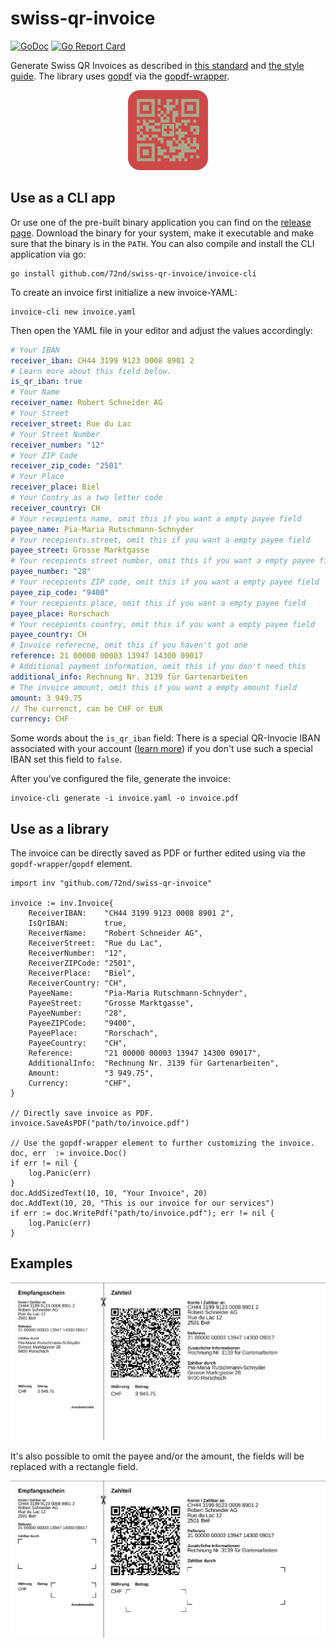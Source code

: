 # swiss-qr-invoice

[![GoDoc](https://godoc.org/github.com/72nd/swiss-qr-invoice?status.svg)](https://godoc.org/github.com/72nd/swiss-qr-invoice) [![Go Report Card](https://goreportcard.com/badge/github.com/72nd/swiss-qr-invoice)](https://goreportcard.com/report/github.com/72nd/swiss-qr-invoice)

Generate Swiss QR Invoices as described in [this standard](https://www.paymentstandards.ch/dam/downloads/ig-qr-bill-de.pdf) and [the style guide](https://www.paymentstandards.ch/dam/downloads/style-guide-de.pdf). The library uses [gopdf](https://github.com/signintech/gopdf) via the [gopdf-wrapper](https://github.com/72nd/gopdf-wrapper). 

 <p align="center">
  <img width="128" height="128" src="misc/icon.png">
</p>


## Use as a CLI app


Or use one of the pre-built binary application you can find on the [release page](https://github.com/72nd/acc/releases/latest). Download the binary for your system, make it executable and make sure that the binary is in the `PATH`. You can also compile and install the CLI application via go:

```shell script
go install github.com/72nd/swiss-qr-invoice/invoice-cli
```

To create an invoice first initialize a new invoice-YAML:

```shell script
invoice-cli new invoice.yaml
```

Then open the YAML file in your editor and adjust the values accordingly:

```yaml
# Your IBAN
receiver_iban: CH44 3199 9123 0008 8901 2
# Learn more about this field below.
is_qr_iban: true
# Your Name
receiver_name: Robert Schneider AG
# Your Street
receiver_street: Rue du Lac
# Your Street Number
receiver_number: "12"
# Your ZIP Code
receiver_zip_code: "2501"
# Your Place
receiver_place: Biel
# Your Contry as a two letter code
receiver_country: CH
# Your recepients name, omit this if you want a empty payee field
payee_name: Pia-Maria Rutschmann-Schnyder
# Your recepients street, omit this if you want a empty payee field
payee_street: Grosse Marktgasse
# Your recepients street number, omit this if you want a empty payee field
payee_number: "28"
# Your recepients ZIP code, omit this if you want a empty payee field
payee_zip_code: "9400"
# Your recepients place, omit this if you want a empty payee field
payee_place: Rorschach
# Your recepients country, omit this if you want a empty payee field
payee_country: CH
# Invoice referecne, omit this if you haven't got one
reference: 21 00000 00003 13947 14300 09017
# Additional payment information, omit this if you don't need this
additional_info: Rechnung Nr. 3139 für Gartenarbeiten
# The invoice amount, omit this if you want a empty amount field
amount: 3 949.75
// The currenct, can be CHF or EUR
currency: CHF
```

Some words about the `is_qr_iban` field: There is a special QR-Invocie IBAN associated with your account ([learn more](https://www.raiffeisen.ch/bern/de/firmenkunden/liquiditaet-und-zahlungsverkehr/harmonisierung-zahlungsverkehr/qr-rechnung/multiple-qr-iban.html)) if you don't use such a special IBAN set this field to `false`.

After you've configured the file, generate the invoice:

```shell script
invoice-cli generate -i invoice.yaml -o invoice.pdf
```


## Use as a library 

The invoice can be directly saved as PDF or further edited using via the `gopdf-wrapper`/`gopdf` element.

```golang
import inv "github.com/72nd/swiss-qr-invoice"

invoice := inv.Invoice{
	ReceiverIBAN:    "CH44 3199 9123 0008 8901 2",
	IsQrIBAN:        true,
	ReceiverName:    "Robert Schneider AG",
	ReceiverStreet:  "Rue du Lac",
	ReceiverNumber:  "12",
	ReceiverZIPCode: "2501",
	ReceiverPlace:   "Biel",
	ReceiverCountry: "CH",
	PayeeName:       "Pia-Maria Rutschmann-Schnyder",
	PayeeStreet:     "Grosse Marktgasse",
	PayeeNumber:     "28",
	PayeeZIPCode:    "9400",
	PayeePlace:      "Rorschach",
	PayeeCountry:    "CH",
	Reference:       "21 00000 00003 13947 14300 09017",
	AdditionalInfo:  "Rechnung Nr. 3139 für Gartenarbeiten",
	Amount:          "3 949.75",
	Currency:        "CHF",
}

// Directly save invoice as PDF.
invoice.SaveAsPDF("path/to/invoice.pdf")

// Use the gopdf-wrapper element to further customizing the invoice.
doc, err  := invoice.Doc()
if err != nil {
	log.Panic(err)
}
doc.AddSizedText(10, 10, "Your Invoice", 20)
doc.AddText(10, 20, "This is our invoice for our services")
if err := doc.WritePdf("path/to/invoice.pdf"); err != nil {
	log.Panic(err)
}
```

## Examples

![Example 1](misc/example-01.png)

It's also possible to omit the payee and/or the amount, the fields will be replaced with a rectangle field.

![Example 2](misc/example-02.png)
